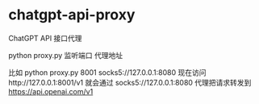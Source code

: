 # chatgpt-api-proxy
ChatGPT API 接口代理

python proxy.py 监听端口 代理地址

比如 python proxy.py 8001 socks5://127.0.0.1:8080
现在访问http://127.0.0.1:8001/v1 就会通过 socks5://127.0.0.1:8080 代理把请求转发到 https://api.openai.com/v1
